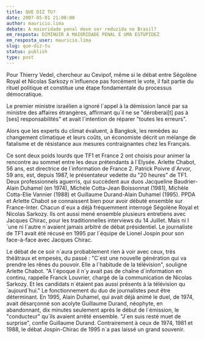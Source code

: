 ```yaml
---
title: QUE DIZ TU?
date: 2007-05-01 21:00:00
author: mauricio.lima
debate: A maioridade penal deve ser reduzida no Brasil?
em_resposta: DIMINUIR A MAIORIDADE PENAL É UMA ESTUPIDEZ
em_resposta_user: mauricio.lima
slug: que-diz-tu
status: publish 
type: post
---
```


Pour Thierry Vedel, chercheur au Cevipof, même si le débat entre Ségolène Royal et Nicolas Sarkozy n´influence pas forcément le vote, il fait partie du rituel politique et constitue une étape fondamentale du processus démocratique.  

Le premier ministre israélien a ignoré l´appel à la démission lancé par sa ministre des affaires étrangères, affirmant qu´il ne se "déroberai[t] pas à [ses] responsabilités" et avait l´intention de réparer "toutes les erreurs".  

Alors que les experts du climat évaluent, à Bangkok, les remèdes au changement climatique et leurs coûts, un économiste décrit un mélange de fatalisme et de résistance aux mesures contraignantes chez les Français.  

Ce sont deux poids lourds que TF1 et France 2 ont choisis pour animer la rencontre au sommet entre les deux prétendants à l´Elysée. Arlette Chabot, 56 ans, est directrice de l´information de France 2. Patrick Poivre d´Arvor, 59 ans, est, depuis 1987, le présentateur vedette du "20 heures" de TF1. Deux professionnels aguerris, qui succèdent aux duos Jacqueline Baudrier-Alain Duhamel (en 1974), Michèle Cotta-Jean Boissonnat (1981), Michèle Cotta-Elie Vannier (1988) et Guillaume Durand-Alain Duhamel (1995). PPDA et Arlette Chabot se connaissent bien pour avoir débuté ensemble sur France-Inter. Chacun d´eux a déjà fréquemment interrogé Ségolène Royal et Nicolas Sarkozy. Ils ont aussi mené ensemble plusieurs entretiens avec Jacques Chirac, pour les traditionnelles interviews du 14 Juillet. Mais ni l´une ni l´autre n´avaient jamais arbitré de débat présidentiel. Le journaliste de TF1 avait été récusé en 1995 par l´équipe de Lionel Jospin pour son face-à-face avec Jacques Chirac.  

Le débat de ce soir n´aura probablement rien à voir avec ceux, très théâtraux et empesés, du passé : "C´est une nouvelle génération qui va prendre les rênes du pouvoir. Elle a l´habitude de la télévision", souligne Arlette Chabot. "A l´époque il n´y avait pas de chaîne d´information en continu, rappelle Franck Louvrier, chargé de la communication de Nicolas Sarkozy. Et les candidats n´étaient pas aussi présents à la télévision qu´aujourd´hui." Le fonctionnement du duo de journalistes peut être déterminant. En 1995, Alain Duhamel, qui avait déjà animé le duel, de 1974, avait désarçonné son acolyte Guillaume Durand, néophyte, en abandonnant, dix minutes seulement après le début de l´émission, le "conducteur" qu´ils avaient arrêté ensemble. "J´en suis resté muet de surprise", confie Guillaume Durand. Contrairement à ceux de 1974, 1981 et 1988, le débat Jospin-Chirac de 1995 n´a pas laissé un grand souvenir.
